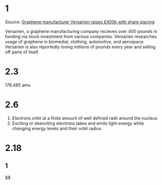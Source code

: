 # 1

Source: [Graphene manufacturer Versarien raises £400k with share placing](https://www.msn.com/en-gb/money/other/graphene-manufacturer-versarien-raises-400k-with-share-placing/ar-BB1h46TS)

Versarien, a graphene manufacturing company recieves over 400 pounds in funding via stock investment from various companies. Versarien researches usage of graphene in biomedial, clothing, automotive, and aerospace. Versarien is also reportedly losing millions of pounds every year and selling off parts of itself.

# 2.3

$178.485\text{ amu}$

# 2.6

1. Electrons orbit at a finite amount of well defined radii around the nucleus
2. Exciting or deexciting electrons takes and emits light energy while changing energy levels and their orbit radius

# 2.18

## 1

$$